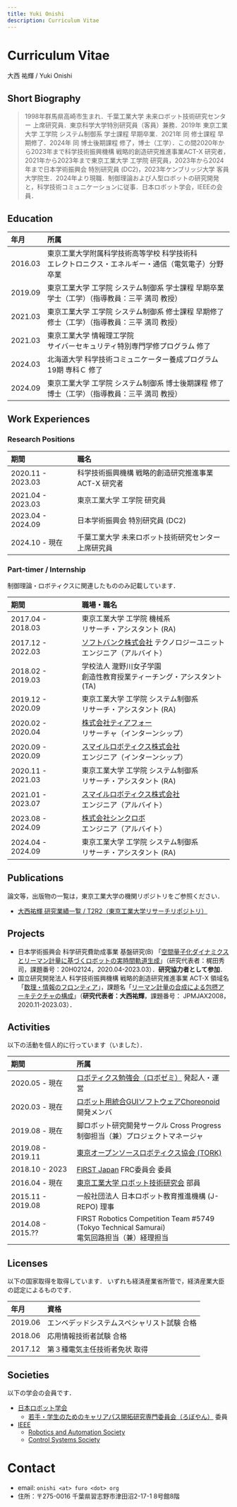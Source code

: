 ```yaml
---
title: Yuki Onishi
description: Curriculum Vitae
---
```


# Curriculum Vitae

大西 祐輝 / Yuki Onishi

## Short Biography

> 1998年群馬県高崎市生まれ．千葉工業大学 未来ロボット技術研究センター 上席研究員．東京科学大学特別研究員（客員）兼務．2019年 東京工業大学 工学院 システム制御系 学士課程 早期卒業．2021年 同 修士課程 早期修了．2024年 同 博士後期課程 修了，博士（工学）．この間2020年から2023年まで科学技術振興機構 戦略的創造研究推進事業ACT-X 研究者，2021年から2023年まで東京工業大学 工学院 研究員，2023年から2024年まで日本学術振興会 特別研究員 (DC2)，2023年ケンブリッジ大学 客員大学院生．2024年より現職．制御理論および人型ロボットの研究開発と，科学技術コミュニケーションに従事．日本ロボット学会，IEEEの会員．

## Education

| 年月 | 所属 |
| :--- | :--- |
| 2016.03 | 東京工業大学附属科学技術高等学校 科学技術科 <br> エレクトロニクス・エネルギー・通信（電気電子）分野 卒業 |
| 2019.09 | 東京工業大学 工学院 システム制御系 学士課程 早期卒業 <br> 学士（工学）（指導教員：三平 満司 教授） |
| 2021.03 | 東京工業大学 工学院 システム制御系 修士課程 早期修了 <br> 修士（工学）（指導教員：三平 満司 教授） |
| 2021.03 | 東京工業大学 情報理工学院 <br> サイバーセキュリティ特別専門学修プログラム 修了 |
| 2024.03 | 北海道大学 科学技術コミュニケーター養成プログラム <br> 19期 専科Ｃ 修了 |
| 2024.09 | 東京工業大学 工学院 システム制御系 博士後期課程 修了 <br> 博士（工学）（指導教員：三平 満司 教授） |

## Work Experiences

### Research Positions

| 期間 | 職名 |
| :--- | :--- |
| 2020.11 - 2023.03 | 科学技術振興機構 戦略的創造研究推進事業ACT-X 研究者 |
| 2021.04 - 2023.03 | 東京工業大学 工学院 研究員 |
| 2023.04 - 2024.09 | 日本学術振興会 特別研究員 (DC2) |
| 2024.10 - 現在 | 千葉工業大学 未来ロボット技術研究センター 上席研究員 |

### Part-timer / Internship

制御理論・ロボティクスに関連したもののみ記載しています．

| 期間 | 職場・職名 |
| :--- | :--- |
| 2017.04 - 2018.03 | 東京工業大学 工学院 機械系 <br> リサーチ・アシスタント (RA) |
| 2017.12 - 2022.03 | [ソフトバンク株式会社](https://www.softbank.jp/) テクノロジーユニット <br> エンジニア（アルバイト） | 
| 2018.02 - 2019.03 | 学校法人 瀧野川女子学園 <br> 創造性教育授業ティーチング・アシスタント (TA) |
| 2019.12 - 2020.09 | 東京工業大学 工学院 システム制御系 <br> リサーチ・アシスタント (RA) |
| 2020.02 - 2020.04 | [株式会社ティアフォー](https://tier4.jp/) <br> リサーチャ（インターンシップ） |
| 2020.09 - 2020.09 | [スマイルロボティクス株式会社](https://www.smilerobotics.com/home) <br> エンジニア（インターンシップ） |
| 2020.11 - 2021.03 | 東京工業大学 工学院 システム制御系 <br> リサーチ・アシスタント (RA) |
| 2021.01 - 2023.07 | [スマイルロボティクス株式会社](https://www.smilerobotics.com/home) <br> エンジニア（アルバイト） |
| 2023.08 - 2024.09 | [株式会社シンクロボ](https://www.synchrobo.co.jp/) <br> エンジニア（アルバイト） |
| 2024.04 - 2024.09 | 東京工業大学 工学院 システム制御系 <br> リサーチ・アシスタント (RA) |



## Publications

論文等，出版物の一覧は，東京工業大学の機関リポジトリをご参照ください．

- [大西祐輝 研究業績一覧 / T2R2（東京工業大学リサーチリポジトリ）](https://t2r2.star.titech.ac.jp/cgi-bin/researcherpublicationlist.cgi?q_researcher_content_number=7ea460992f42e710d0a8afd31c578ddd&alldisp=1)


## Projects

- 日本学術振興会 科学研究費助成事業 基盤研究(B) 「[空間量子化ダイナミクスとリーマン計量に基づくロボットの実時間軌道生成](https://kaken.nii.ac.jp/ja/grant/KAKENHI-PROJECT-20H02124/)」（研究代表者：梶田秀司，課題番号：20H02124，2020.04-2023.03）．**研究協力者として参加**．
- 国立研究開発法人 科学技術振興機構 戦略的創造研究推進事業 ACT-X 領域名「[数理・情報のフロンティア](https://www.jst.go.jp/kisoken/act-x/research_area/ongoing/bunya2019-7.html)」，課題名「[リーマン計量の合成による包摂アーキテクチャの構成](https://projectdb.jst.go.jp/grant/JST-PROJECT-20334732/)」（**研究代表者：大西祐輝**，課題番号： 	JPMJAX2008，2020.11-2023.03）．

## Activities

以下の活動を個人的に行っています（いました）．

| 期間 | 所属 | 
| :--- | :--- |
| 2020.05 - 現在 | [ロボティクス勉強会（ロボゼミ）](https://robosemi.github.io/) 発起人・運営 |
| 2020.03 - 現在 | [ロボット用統合GUIソフトウェアChoreonoid](https://choreonoid.org/ja/) 開発メンバ |
| 2019.08 - 現在 | 脚ロボット研究開発サークル Cross Progress <br> 制御担当（兼）プロジェクトマネージャ |
| 2019.08 - 2019.11 | [東京オープンソースロボティクス協会 (TORK)](https://opensource-robotics.tokyo.jp/) |
| 2018.10 - 2023 | [FIRST Japan](https://firstjapan.jp/) FRC委員会 委員 |
| 2016.04 - 現在 | [東京工業大学 ロボット技術研究会]((https://www.rogiken.org/)) 部員 |
| 2015.11 - 2019.08 | 一般社団法人 日本ロボット教育推進機構 (J-REPO) 理事 |
| 2014.08 - 2015.?? | FIRST Robotics Competition Team #5749 <br/> (Tokyo Technical Samurai) <br> 電気回路担当（兼）経理担当 |

## Licenses

以下の国家取得を取得しています．
いずれも経済産業省所管で，経済産業大臣の認定によるものです．

| 年月 | 資格 |
| :--- | :--- |
| 2019.06 | エンベデッドシステムスペシャリスト試験 合格 |
| 2018.06 | 応用情報技術者試験 合格 |
| 2017.12 | 第３種電気主任技術者免状 取得 |

## Societies

以下の学会の会員です．

- [日本ロボット学会](https://www.rsj.or.jp/)
  - [若手・学生のためのキャリアパス開拓研究専門委員会（ろぼやん）](https://www.robo-young.jp/) 委員
- [IEEE](https://www.ieee.org/)
  - [Robotics and Automation Society](https://www.ieee-ras.org/)
  - [Control Systems Society](https://www.ieeecss.org/)

# Contact

- email: `onishi <at> furo <dot> org`
- 住所：〒275-0016 千葉県習志野市津田沼2-17-1 8号館8階
